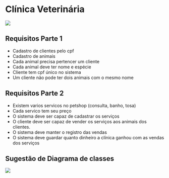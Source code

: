 # Clínica Veterinária
![](foto.jpg)
## Requisitos Parte 1

- Cadastro de clientes pelo cpf
- Cadastro de animais
- Cada animal precisa pertencer um cliente
- Cada animal deve ter nome e espécie
- Cliente tem cpf único no sistema
- Um cliente não pode ter dois animais com o mesmo nome

## Requisitos Parte 2

- Existem varios servicos no petshop (consulta, banho, tosa)
- Cada servico tem seu preço
- O sistema deve ser capaz de cadastrar os serviços
- O cliente deve ser capaz de vender os serviços aos animais dos clientes.
- O sistema deve manter o registro das vendas
- O sistema deve guardar quanto dinheiro a clínica ganhou com as vendas dos serviços


## Sugestão de Diagrama de classes

![](clinica.png)
